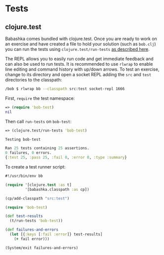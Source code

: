 # Tests

## clojure.test

Babashka comes bundled with clojure.test. Once you are ready to work on an exercise and have created a file to hold your solution (such as `bob.clj`) you can run the tests using `clojure.test/run-tests` [as described here](http://clojure.github.io/clojure/clojure.test-api.html#clojure.test/run-tests).


The REPL allows you to easily run code and get immediate feedback and can also be used to run tests. It is recommended to use `rlwrap` to enable line editing and command history with up/down arrows. To test an exercise, change to its directory and open a socket REPL adding the `src` and `test` directories to the classpath:
``` bash
/bob $ rlwrap bb --classpath src:test socket-repl 1666
```

First, `require` the test namespace:
``` clojure
=> (require 'bob-test)
nil
```

Then call `run-tests` on `bob-test`:
``` clojure
=> (clojure.test/run-tests 'bob-test)

Testing bob-test

Ran 25 tests containing 25 assertions.
0 failures, 0 errors.
{:test 25, :pass 25, :fail 0, :error 0, :type :summary}
```

To create a test runner script:

``` clojure
#!/usr/bin/env bb

(require '[clojure.test :as t]
         '[babashka.classpath :as cp])

(cp/add-classpath "src:test")                        

(require 'bob-test)                  

(def test-results
  (t/run-tests 'bob-test))           

(def failures-and-errors
  (let [{:keys [:fail :error]} test-results]
    (+ fail error)))                                 

(System/exit failures-and-errors)
```
